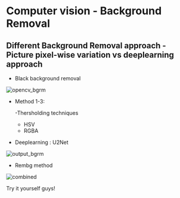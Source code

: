 # **Computer vision - Background Removal**

## **Different Background Removal approach - Picture pixel-wise variation vs deeplearning approach**

- Black background removal

![opencv_bgrm](https://user-images.githubusercontent.com/75832198/205444716-722ccf27-67a8-483b-85bc-8a31e2e63d10.png)

- Method 1-3:

  -Thersholding techniques
  - HSV
  - RGBA
 - Deeplearning : U2Net
 
![output_bgrm](https://user-images.githubusercontent.com/75832198/205444670-93a0a768-42ee-4872-886b-bca2cf669c7b.png)

 - Rembg method
 
![combined](https://user-images.githubusercontent.com/75832198/205444631-9931a1bd-1702-4a13-8da0-22a15167943c.png)


Try it yourself guys!
